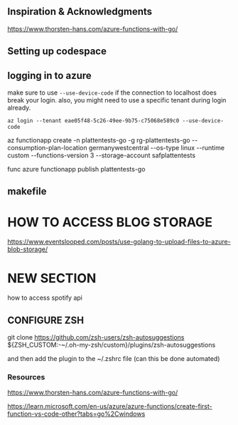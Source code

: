 
## Inspiration & Acknowledgments

https://www.thorsten-hans.com/azure-functions-with-go/ 


## Setting up codespace

## 

## logging in to azure

make sure to use `--use-device-code` if the connection to localhost does break your login. also, you might need to use a specific tenant during login already.
```
az login --tenant eae05f48-5c26-49ee-9b75-c75068e589c0 --use-device-code
```

az functionapp create -n plattentests-go -g rg-plattentests-go --consumption-plan-location germanywestcentral --os-type linux --runtime custom --functions-version 3 --storage-account safplattentests


func azure functionapp publish plattentests-go


## makefile

# HOW TO ACCESS BLOG STORAGE

https://www.eventslooped.com/posts/use-golang-to-upload-files-to-azure-blob-storage/


# NEW SECTION

how to access spotify api


## CONFIGURE ZSH

git clone https://github.com/zsh-users/zsh-autosuggestions ${ZSH_CUSTOM:-~/.oh-my-zsh/custom}/plugins/zsh-autosuggestions

and then add the plugin to the ~/.zshrc file (can this be done automated)

### Resources

https://www.thorsten-hans.com/azure-functions-with-go/

https://learn.microsoft.com/en-us/azure/azure-functions/create-first-function-vs-code-other?tabs=go%2Cwindows 
